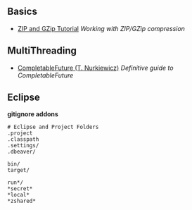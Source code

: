 

## Basics
- [ZIP and GZip Tutorial](http://tutorials.jenkov.com/java-zip/index.html) _Working with ZIP/GZip compression_ 

## MultiThreading
- [CompletableFuture (T. Nurkiewicz)](https://www.nurkiewicz.com/2013/05/java-8-definitive-guide-to.html) _Definitive guide to CompletableFuture_

## Eclipse

**gitignore addons**
```
# Eclipse and Project Folders
.project
.classpath
.settings/
.dbeaver/

bin/
target/

run*/
*secret*
*local*
*zshared*
```
